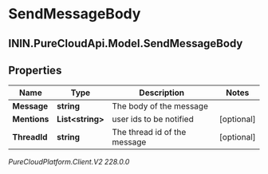 # SendMessageBody

## ININ.PureCloudApi.Model.SendMessageBody

## Properties

|Name | Type | Description | Notes|
|------------ | ------------- | ------------- | -------------|
| **Message** | **string** | The body of the message | |
| **Mentions** | **List&lt;string&gt;** | user ids to be notified | [optional] |
| **ThreadId** | **string** | The thread id of the message | [optional] |



_PureCloudPlatform.Client.V2 228.0.0_
